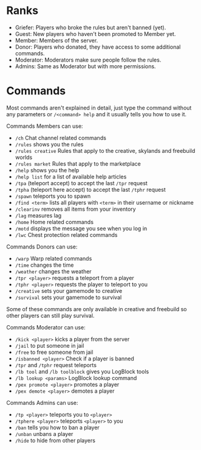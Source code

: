 Ranks
=====

- Griefer: Players who broke the rules but aren't banned (yet).
- Guest: New players who haven't been promoted to Member yet.
- Member: Members of the server.
- Donor: Players who donated, they have access to some additional commands.
- Moderator: Moderators make sure people follow the rules.
- Admins: Same as Moderator but with more permissions.

Commands
========

Most commands aren't explained in detail, just type the command without any parameters or `/<command> help` and it usually tells you how to use it.

Commands Members can use:

- `/ch` Chat channel related commands
- `/rules` shows you the rules
- `/rules creative` Rules that apply to the creative, skylands and freebuild worlds
- `/rules market` Rules that apply to the marketplace
- `/help` shows you the help
- `/help list` for a list of available help articles
- `/tpa` (teleport accept) to accept the last `/tpr` request
- `/tpha` (teleport here accept) to accept the last `/tphr` request
- `/spawn` teleports you to spawn
- `/find <term>` lists all players with `<term>` in their username or nickname
- `/clearinv` removes all items from your inventory
- `/lag` measures lag
- `/home` Home related commands
- `/motd` displays the message you see when you log in
- `/lwc` Chest protection related commands

Commands Donors can use:

- `/warp` Warp related commands
- `/time` changes the time
- `/weather` changes the weather
- `/tpr <player>` requests a teleport from a player
- `/tphr <player>` requests the player to teleport to you
- `/creative` sets your gamemode to creative
- `/survival` sets your gamemode to survival

Some of these commands are only available in creative and freebuild so other players can still play survival.

Commands Moderator can use:

- `/kick <player>` kicks a player from the server
- `/jail` to put someone in jail
- `/free` to free someone from jail
- `/isbanned <player>` Check if a player is banned
- `/tpr` and `/tphr` request teleports
- `/lb tool` and `/lb toolblock` gives you LogBlock tools
- `/lb lookup <params>` LogBlock lookup command
- `/pex promote <player>` promotes a player
- `/pex demote <player>` demotes a player

Commands Admins can use:

- `/tp <player>` teleports you to `<player>`
- `/tphere <player>` teleports `<player>` to you
- `/ban` tells you how to ban a player
- `/unban` unbans a player
- `/hide` to hide from other players